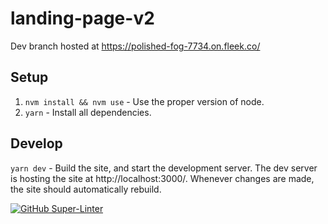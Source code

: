 # landing-page-v2

Dev branch hosted at https://polished-fog-7734.on.fleek.co/

## Setup
1. `nvm install && nvm use` - Use the proper version of node.
1. `yarn` - Install all dependencies.

## Develop
`yarn dev` - Build the site, and start the development server. The dev server is hosting the site at http://localhost:3000/. Whenever changes are made, the site should automatically rebuild.

[![GitHub Super-Linter](https://github.com/dOrgTech/landing-page-v2/workflows/Lint%20Code%20Base/badge.svg)](https://github.com/marketplace/actions/super-linter)